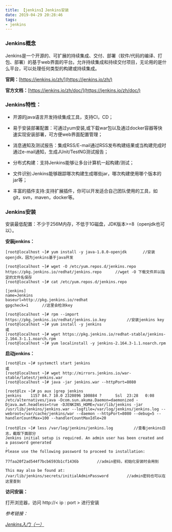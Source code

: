 ```yaml
---
title: 【jenkins】Jenkins安装
date: 2019-04-29 20:28:46
tags:
- jenkins
---
```


### Jenkins概念

Jenkins是一个开源的、可扩展的持续集成、交付、部署（软件/代码的编译、打包、部署）的基于web界面的平台。允许持续集成和持续交付项目，无论用的是什么平台，可以处理任何类型的构建或持续集成。

**官网：**[https://jenkins.io/zh/](https://jenkins.io/zh/)

**官方文档：**[https://jenkins.io/zh/doc/](https://jenkins.io/zh/doc/)

### Jenkins特性：

- 开源的java语言开发持续集成工具，支持CI，CD；

- 易于安装部署配置：可通过yum安装,或下载war包以及通过docker容器等快速实现安装部署，可方便web界面配置管理；

- 消息通知及测试报告：集成RSS/E-mail通过RSS发布构建结果或当构建完成时通过e-mail通知，生成JUnit/TestNG测试报告；

- 分布式构建：支持Jenkins能够让多台计算机一起构建/测试；

- 文件识别:Jenkins能够跟踪哪次构建生成哪些jar，哪次构建使用哪个版本的jar等； 

- 丰富的插件支持:支持扩展插件，你可以开发适合自己团队使用的工具，如git，svn，maven，docker等。

### Jenkins安装

安装最低配置：不少于256M内存，不低于1G磁盘，JDK版本>=8（openjdk也可以）。

**安装jenkins：**

```
[root@localhost ~]# yum install -y java-1.8.0-openjdk       //安装openjdk，因为jenkins基于java开发

[root@localhost ~]# wget -O /etc/yum.repos.d/jenkins.repo https://pkg.jenkins.io/redhat/jenkins.repo      //wget -O 下载文件并以指定的文件名保存
[root@localhost ~]# cat /etc/yum.repos.d/jenkins.repo 

[jenkins]
name=Jenkins
baseurl=http://pkg.jenkins.io/redhat
gpgcheck=1      //这里会检测key

[root@localhost ~]# rpm --import https://pkg.jenkins.io/redhat/jenkins.io.key         //安装jenkins key
[root@localhost ~]# yum install -y jenkins
或
[root@localhost ~]# wget https://pkg.jenkins.io/redhat-stable/jenkins-2.164.3-1.1.noarch.rpm
[root@localhost ~]# yum localinstall -y jenkins-2.164.3-1.1.noarch.rpm
```

**启动jenkins：**

```
[root@lzx ~]# systemctl start jenkins
或
[root@localhost ~]# wget http://mirrors.jenkins.io/war-stable/latest/jenkins.war
[root@localhost ~]# java -jar jenkins.war --httpPort=8080

[root@lzx ~]# ps aux |grep jenkins
jenkins    1157 84.7 10.0 2320896 100884 ?      Ssl  23:28   0:08 /etc/alternatives/java -Dcom.sun.akuma.Daemon=daemonized -Djava.awt.headless=true -DJENKINS_HOME=/var/lib/jenkins -jar /usr/lib/jenkins/jenkins.war --logfile=/var/log/jenkins/jenkins.log --webroot=/var/cache/jenkins/war --daemon --httpPort=8080 --debug=5 --handlerCountMax=100 --handlerCountMaxIdle=20
```

```
[root@lzx ~]# less /var/log/jenkins/jenkins.log         //查看jenkins日志，截取下面部分
Jenkins initial setup is required. An admin user has been created and a password generated
.
Please use the following password to proceed to installation:

77faa20f2ad544f7bcb6593b1cf1436b        //admin密码，初始化安装时会用到

This may also be found at: /var/lib/jenkins/secrets/initialAdminPassword        //admin密码也可以在这里查到
```

**访问安装：**

打开浏览器，访问 http://< ip : port > 进行安装



*参考链接：*

*[Jenkins入门（一）](https://blog.csdn.net/miss1181248983/article/details/82840006)*

